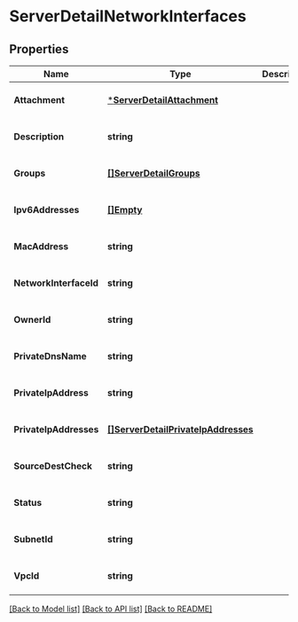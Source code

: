 # ServerDetailNetworkInterfaces

## Properties
Name | Type | Description | Notes
------------ | ------------- | ------------- | -------------
**Attachment** | [***ServerDetailAttachment**](ServerDetail_Attachment.md) |  | [optional] [default to null]
**Description** | **string** |  | [optional] [default to null]
**Groups** | [**[]ServerDetailGroups**](ServerDetail_Groups.md) |  | [optional] [default to null]
**Ipv6Addresses** | [**[]Empty**](empty.md) |  | [optional] [default to null]
**MacAddress** | **string** |  | [optional] [default to null]
**NetworkInterfaceId** | **string** |  | [optional] [default to null]
**OwnerId** | **string** |  | [optional] [default to null]
**PrivateDnsName** | **string** |  | [optional] [default to null]
**PrivateIpAddress** | **string** |  | [optional] [default to null]
**PrivateIpAddresses** | [**[]ServerDetailPrivateIpAddresses**](ServerDetail_PrivateIpAddresses.md) |  | [optional] [default to null]
**SourceDestCheck** | **string** |  | [optional] [default to null]
**Status** | **string** |  | [optional] [default to null]
**SubnetId** | **string** |  | [optional] [default to null]
**VpcId** | **string** |  | [optional] [default to null]

[[Back to Model list]](../README.md#documentation-for-models) [[Back to API list]](../README.md#documentation-for-api-endpoints) [[Back to README]](../README.md)


